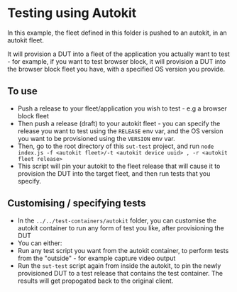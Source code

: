 # Testing using Autokit

In this example, the fleet defined in this folder is pushed to an autokit, in an autokit fleet. 

It will provision a DUT into a fleet of the application you actually want to test - for example, if you want to test browser block, it will provision a DUT into the browser block fleet you have, with a specified OS version you provide. 

## To use

- Push a release to your fleet/application you wish to test - e.g a browser block fleet
- Then push a release (draft) to your autokit fleet - you can specify the release you want to test using the `RELEASE` env var, and the OS version you want to be provisioned using the `VERSION` env var.
- Then, go to the root directory of this `sut-test` project, and run `node index.js -f <autokit fleet>/-t <autokit device uuid> , -r <autokit fleet release>`
- This script will pin your autokit to the fleet release that will cause it to provision the DUT into the target fleet, and then run tests that you specify. 

## Customising / specifying tests

- In the `../../test-containers/autokit` folder, you can customise the autokit container to run any form of test you like, after provisioning the DUT
- You can either:
- Run any test script you want from the autokit container, to perform tests from the "outside" - for example capture video output
- Run the `sut-test` script again from inside the autokit, to pin the newly provisioned DUT to a test release that contains the test container. The results will get propogated back to the original client.


